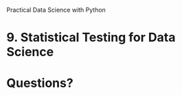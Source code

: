 [comment]: # (THEME = pdsp)
[comment]: # (CODE_THEME = base16/zenburn)
Practical Data Science with Python
# 9. Statistical Testing for Data Science

[comment]: # (!!!)

# Questions?

